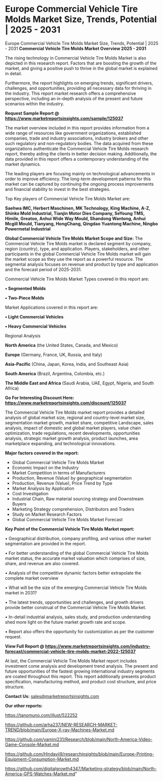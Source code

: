 # Europe Commercial Vehicle Tire Molds Market Size, Trends, Potential | 2025 - 2031
 Europe Commercial Vehicle Tire Molds Market Size, Trends, Potential | 2025 - 2031
<Strong> Commercial Vehicle Tire Molds Market Overview 2025 - 2031</strong>

The rising technology in Commercial Vehicle Tire Molds Market is also depicted in this research report. Factors that are boosting the growth of the market, and giving a positive push to thrive in the global market is explained in detail.

Furthermore, the report highlights on emerging trends, significant drivers, challenges, and opportunities, providing all necessary data for thriving in the industry. This report market research offers a comprehensive perspective, including an in-depth analysis of the present and future scenarios within the industry.

<strong>Request Sample Report @ <a href=https://www.marketreportsinsights.com/sample/125037>https://www.marketreportsinsights.com/sample/125037</a></strong>

The market overview included in this report provides information from a wide range of resources like government organizations, established companies, trade and industry associations, industry brokers and other such regulatory and non-regulatory bodies. The data acquired from these organizations authenticate the Commercial Vehicle Tire Molds research report, thereby aiding the clients in better decision making. Additionally, the data provided in this report offers a contemporary understanding of the market dynamics.

The leading players are focusing mainly on technological advancements in order to improve efficiency. The long-term development patterns for this market can be captured by continuing the ongoing process improvements and financial stability to invest in the best strategies.

Top Key players of Commercial Vehicle Tire Molds Market are:

<strong>Saehwa IMC, Herbert Maschinen, MK Technology, King Machine, A-Z, Shinko Mold Industrial, Tianjin Motor Dies Company, SeYoung TMS, Himile, Greatoo, Anhui Wide Way Mould, Shandong Wantong, Anhui Mcgill Mould, Tianyang, HongChang, Qingdao Yuantong Machine, Ningbo Powermetal Industrial</strong>

<strong><b>Global Commercial Vehicle Tire Molds Market Scope and Size:</b></strong>
The Commercial Vehicle Tire Molds market is declared segment by company, region (country), type, and application. Players, stakeholders, and other participants in the global Commercial Vehicle Tire Molds market will gain the market scope as they use the report as a powerful resource. The segmental analysis focuses on revenue and product by type and application and the forecast period of 2025-2031.

Commercial Vehicle Tire Molds Market Types covered in this report are:

<strong>• Segmented Molds

• Two-Piece Molds</strong>

Market Applications covered in this report are:

<strong>• Light Commercial Vehicles

• Heavy Commercial Vehicles</strong> 

Regional Analysis

<strong>North America</strong> (the United States, Canada, and Mexico)

<strong>Europe</strong> (Germany, France, UK, Russia, and Italy)

<strong>Asia-Pacific</strong> (China, Japan, Korea, India, and Southeast Asia)

<strong>South America</strong> (Brazil, Argentina, Colombia, etc.)

<strong>The Middle East and Africa</strong> (Saudi Arabia, UAE, Egypt, Nigeria, and South Africa)

<strong>Go For Interesting Discount Here: <a href=https://www.marketreportsinsights.com/discount/125037>https://www.marketreportsinsights.com/discount/125037</a></strong>

The Commercial Vehicle Tire Molds market report provides a detailed analysis of global market size, regional and country-level market size, segmentation market growth, market share, competitive Landscape, sales analysis, impact of domestic and global market players, value chain optimization, trade regulations, recent developments, opportunities analysis, strategic market growth analysis, product launches, area marketplace expanding, and technological innovations.

<strong><b>Major factors covered in the report:</b></strong>
<ul>
  <li>Global Commercial Vehicle Tire Molds Market </li>
  <li>Economic Impact on the Industry</li>
  <li>Market Competition in terms of Manufacturers</li>
  <li>Production, Revenue (Value) by geographical segmentation</li>
  <li>Production, Revenue (Value), Price Trend by Type</li>
  <li>Market Analysis by Application</li>
  <li>Cost Investigation</li>
  <li>Industrial Chain, Raw material sourcing strategy and Downstream Buyers</li>
  <li>Marketing Strategy comprehension, Distributors and Traders</li>
  <li>Study on Market Research Factors</li>
  <li>Global Commercial Vehicle Tire Molds Market Forecast</li>
</ul>

<strong><b>Key Point of the Commercial Vehicle Tire Molds Market report:</b></strong>

• Geographical distribution, company profiling, and various other market segmentation are provided in the report.

• For better understanding of the global Commercial Vehicle Tire Molds market status, the accurate market valuation which comprises of size, share, and revenue are also covered.

• Analysis of the competitive dynamic factors better extrapolate the complete market overview

• What will be the size of the emerging Commercial Vehicle Tire Molds market in 2031?

• The latest trends, opportunities and challenges, and growth drivers provide better construal of the Commercial Vehicle Tire Molds Market.

• In-detail industrial analysis, sales study, and production understanding shed more light on the future market growth rate and scope.

• Report also offers the opportunity for customization as per the customer request.

<strong><b>View Full Report @ <a href=https://www.marketreportsinsights.com/industry-forecast/commercial-vehicle-tire-molds-market-2022-125037>https://www.marketreportsinsights.com/industry-forecast/commercial-vehicle-tire-molds-market-2022-125037</a></b></strong>


At last, the Commercial Vehicle Tire Molds Market report includes investment come analysis and development trend analysis. The present and future opportunities of the fastest growing international industry segments are coated throughout this report. This report additionally presents product specification, manufacturing method, and product cost structure, and price structure.

<strong>Contact Us:</strong>
sales@marketreportsinsights.com

<strong>Our other reports:</strong>

<a href=https://tanomuno.com/illust/522252>https://tanomuno.com/illust/522252</a>

<a href=https://github.com/arha237/NEW-RESEARCH-MARKET-TREND/blob/main/Europe-X-ray-Machines-Market.md>https://github.com/arha237/NEW-RESEARCH-MARKET-TREND/blob/main/Europe-X-ray-Machines-Market.md</a>

<a href=https://github.com/yamini231/Research/blob/main/North-America-Video-Game-Console-Market.md>https://github.com/yamini231/Research/blob/main/North-America-Video-Game-Console-Market.md</a>

<a href=https://github.com/Hindavii9/researchinsights/blob/main/Europe-Printing-Equipment-Consumption-Market.md>https://github.com/Hindavii9/researchinsights/blob/main/Europe-Printing-Equipment-Consumption-Market.md</a>

<a href=https://github.com/digitalgrowth4347/Marketing-strategy/blob/main/North-America-GPS-Watches-Market.md>https://github.com/digitalgrowth4347/Marketing-strategy/blob/main/North-America-GPS-Watches-Market.md</a>"
